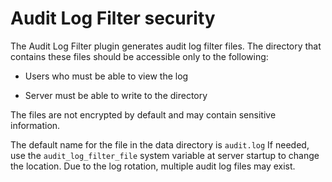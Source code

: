# Audit Log Filter security

The Audit Log Filter plugin generates audit log filter files. The directory 
that contains these files should be accessible only to the following:

* Users who must be able to view the log

* Server must be able to write to the directory

The files are not encrypted by default and may contain sensitive information.

The default name for the file in the data directory is `audit.log` 
If needed, use the `audit_log_filter_file` system variable at server startup to change the location. Due to the log rotation, multiple audit log files may exist.
